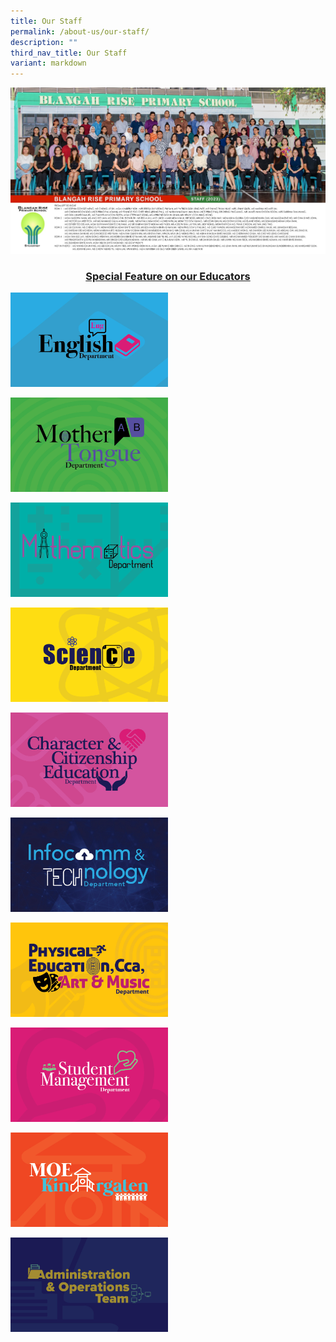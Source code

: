 ```yaml
---
title: Our Staff
permalink: /about-us/our-staff/
description: ""
third_nav_title: Our Staff
variant: markdown
---
```

<img src="/images/2024%20Photos/Staff%20Photo/All_Staff.jpg">
<h3 style="text-align: center;"><a href="/2022/05/12/leveraging-e-pedagogy-to-impart-21st-cc-skills-miss-seow-wen-yi/">Special Feature on our Educators</a></h3>
<p><a href="/our-school/our-staff/english-teachers/">
<img src="/images/Blangah-Rise-Departments1.jpeg" style="width:50%">
</a></p>
<p><a href="/our-school/our-staff/mother-tongue-teachers/">
<img src="/images/Blangah-Rise-Departments2.jpeg" style="width:50%">
</a></p>
<p><a href="/our-school/our-staff/mathematics-teachers/">
<img src="/images/Blangah-Rise-Departments3.jpeg" style="width:50%">
</a></p>
<p><a href="/our-school/our-staff/science-teachers/">
<img src="/images/Blangah-Rise-Departments4.jpeg" style="width:50%">
</a></p>
<p><a href="/our-school/our-staff/character-citizenship-education-teachers/">
<img src="/images/Blangah-Rise-Departments5.jpeg" style="width:50%">
</a></p>
<p><a href="/our-school/our-staff/information-communications-technology-teachers/">
<img src="/images/Blangah-Rise-Departments6.jpeg" style="width:50%">
</a></p>
<p><a href="/our-school/our-staff/pe-cca-art-and-music-teachers/">
<img src="/images/Blangah-Rise-Departments7.jpeg" style="width:50%">
</a></p>
<p><a href="/our-school/our-staff/student-management-teachers/">
<img src="/images/Blangah-Rise-Departments8.jpeg" style="width:50%">
</a></p>
<p><a href="/our-school/our-staff/moe-kindergarten-teachers/">
<img src="/images/Blangah-Rise-Departments9-1.jpeg" style="width:50%">
</a></p>
<p><a href="/our-community/administrative-and-operations-team/">
<img src="/images/Blangah-Rise-Departments10.jpeg" style="width:50%">
</a></p>